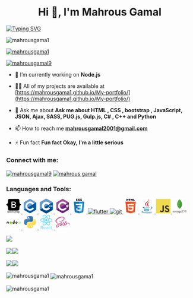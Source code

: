 <h1 align="center">Hi 👋, I'm Mahrous Gamal</h1>
<a href="https://git.io/typing-svg"><img src="https://readme-typing-svg.herokuapp.com?font=Fira+Code&pause=1000&width=435&lines=Front-End+Developer" alt="Typing SVG" /></a>

<p align="left"> <img src="https://komarev.com/ghpvc/?username=mahrousgama1&label=Profile%20views&color=0e75b6&style=plastic" alt="mahrousgama1" /> </p>

<p align="left"> <a href="https://github.com/ryo-ma/github-profile-trophy"><img src="https://github-profile-trophy.vercel.app/?username=mahrousgama1" alt="mahrousgama1" /></a> </p>

<p align="left"> <a href="https://twitter.com/mahrousgamal9" target="blank"><img src="https://img.shields.io/twitter/follow/mahrousgamal9?logo=twitter&style=for-the-badge" alt="mahrousgamal9" /></a> </p>

- 🔭 I’m currently working on **Node.js**

- 👨‍💻 All of my projects are available at [https://mahrousgama1.github.io/My-portfolio/](https://mahrousgama1.github.io/My-portfolio/)

- 💬 Ask me about **Ask me about HTML , CSS , bootstrap , JavaScript, JSON, Ajax, SASS, PUG.js, Gulp.js, C# , C++ and Python**

- 📫 How to reach me **mahrousgamal2001@gmail.com**

- ⚡ Fun fact **Fun fact Okay, I'm a little serious**

<h3 align="left">Connect with me:</h3>
<p align="left">
<a href="https://twitter.com/mahrousgamal9" target="blank"><img align="center" src="https://raw.githubusercontent.com/rahuldkjain/github-profile-readme-generator/master/src/images/icons/Social/twitter.svg" alt="mahrousgamal9" height="30" width="40" /></a>
<a href="https://www.linkedin.com/in/mahrous-gamal-044693218/" target="blank"><img align="center" src="https://raw.githubusercontent.com/rahuldkjain/github-profile-readme-generator/master/src/images/icons/Social/linked-in-alt.svg" alt="mahrous gamal" height="30" width="40" /></a>
</p>

<h3 align="left">Languages and Tools:</h3>
<p align="left"> <a href="https://getbootstrap.com" target="_blank" rel="noreferrer"> <img src="https://raw.githubusercontent.com/devicons/devicon/master/icons/bootstrap/bootstrap-plain-wordmark.svg" alt="bootstrap" width="40" height="40"/> </a> <a href="https://www.cprogramming.com/" target="_blank" rel="noreferrer"> <img src="https://raw.githubusercontent.com/devicons/devicon/master/icons/c/c-original.svg" alt="c" width="40" height="40"/> </a> <a href="https://www.w3schools.com/cpp/" target="_blank" rel="noreferrer"> <img src="https://raw.githubusercontent.com/devicons/devicon/master/icons/cplusplus/cplusplus-original.svg" alt="cplusplus" width="40" height="40"/> </a> <a href="https://www.w3schools.com/cs/" target="_blank" rel="noreferrer"> <img src="https://raw.githubusercontent.com/devicons/devicon/master/icons/csharp/csharp-original.svg" alt="csharp" width="40" height="40"/> </a> <a href="https://www.w3schools.com/css/" target="_blank" rel="noreferrer"> <img src="https://raw.githubusercontent.com/devicons/devicon/master/icons/css3/css3-original-wordmark.svg" alt="css3" width="40" height="40"/> </a> <a href="https://flutter.dev" target="_blank" rel="noreferrer"> <img src="https://www.vectorlogo.zone/logos/flutterio/flutterio-icon.svg" alt="flutter" width="40" height="40"/> </a> <a href="https://git-scm.com/" target="_blank" rel="noreferrer"> <img src="https://www.vectorlogo.zone/logos/git-scm/git-scm-icon.svg" alt="git" width="40" height="40"/> </a> <a href="https://www.w3.org/html/" target="_blank" rel="noreferrer"> <img src="https://raw.githubusercontent.com/devicons/devicon/master/icons/html5/html5-original-wordmark.svg" alt="html5" width="40" height="40"/> </a> <a href="https://www.java.com" target="_blank" rel="noreferrer"> <img src="https://raw.githubusercontent.com/devicons/devicon/master/icons/java/java-original.svg" alt="java" width="40" height="40"/> </a> <a href="https://developer.mozilla.org/en-US/docs/Web/JavaScript" target="_blank" rel="noreferrer"> <img src="https://raw.githubusercontent.com/devicons/devicon/master/icons/javascript/javascript-original.svg" alt="javascript" width="40" height="40"/> </a> <a href="https://www.mongodb.com/" target="_blank" rel="noreferrer"> <img src="https://raw.githubusercontent.com/devicons/devicon/master/icons/mongodb/mongodb-original-wordmark.svg" alt="mongodb" width="40" height="40"/> </a> <a href="https://nodejs.org" target="_blank" rel="noreferrer"> <img src="https://raw.githubusercontent.com/devicons/devicon/master/icons/nodejs/nodejs-original-wordmark.svg" alt="nodejs" width="40" height="40"/> </a> <a href="https://www.python.org" target="_blank" rel="noreferrer"> <img src="https://raw.githubusercontent.com/devicons/devicon/master/icons/python/python-original.svg" alt="python" width="40" height="40"/> </a> <a href="https://reactjs.org/" target="_blank" rel="noreferrer"> <img src="https://raw.githubusercontent.com/devicons/devicon/master/icons/react/react-original-wordmark.svg" alt="react" width="40" height="40"/> </a> <a href="https://sass-lang.com" target="_blank" rel="noreferrer"> <img src="https://raw.githubusercontent.com/devicons/devicon/master/icons/sass/sass-original.svg" alt="sass" width="40" height="40"/> </a> </p>



![](http://github-profile-summary-cards.vercel.app/api/cards/profile-details?username=mahrousgama1&theme=2077)

![](http://github-profile-summary-cards.vercel.app/api/cards/repos-per-language?username=mahrousgama1&theme=2077)![](http://github-profile-summary-cards.vercel.app/api/cards/most-commit-language?username=mahrousgama1&theme=2077)

![](http://github-profile-summary-cards.vercel.app/api/cards/stats?username=mahrousgama1&theme=2077)![](http://github-profile-summary-cards.vercel.app/api/cards/productive-time?username=mahrousgama1&theme=2077&utcOffset=8)


<p><img align="left" src="https://github-readme-stats.vercel.app/api/top-langs?username=mahrousgama1&show_icons=true&theme=tokyonight&locale=en&layout=compact" alt="mahrousgama1" /></p>

<p>&nbsp;<img align="center" src="https://github-readme-stats.vercel.app/api?username=mahrousgama1&show_icons=true&theme=tokyonight&locale=en" alt="mahrousgama1" /></p>

<p><img align="center" src="https://github-readme-streak-stats.herokuapp.com/?user=mahrousgama1&theme=dark" alt="mahrousgama1" /></p>

